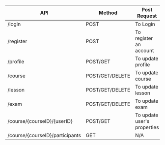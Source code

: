 | API                             | Method          | Post Request                |
|---------------------------------|-----------------|-----------------------------|
| /login                          | POST            | To Login                    |
| /register                       | POST            | To register an account      |
| /profile                        | POST/GET        | To update profile           |
| /course                         | POST/GET/DELETE | To update course            |
| /lesson                         | POST/GET/DELETE | To update lesson            |
| /exam                           | POST/GET/DELETE | To update exam              |
| /course/{courseID}/{userID}     | POST/GET        | To update user's properties |
| /course/{courseID}/participants | GET             | N/A                         |
